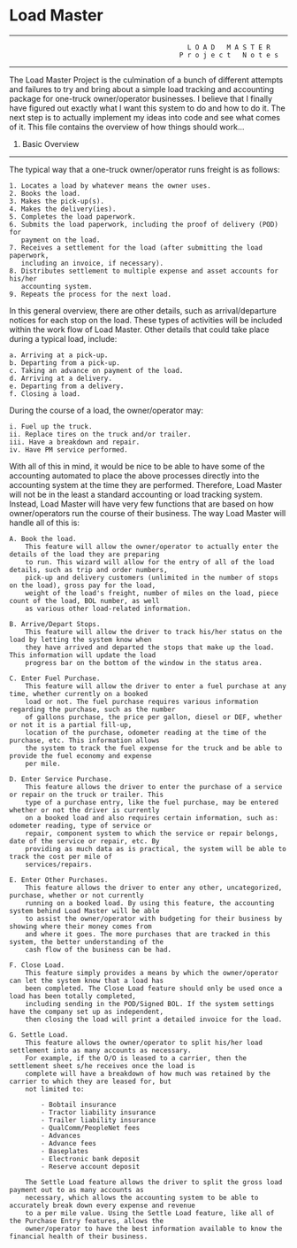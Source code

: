 # Load Master
********************************************************************************
                                                 L O A D   M A S T E R                              
                                               P r o j e c t   N o t e s                            
********************************************************************************

The Load Master Project is the culmination of a bunch of different attempts and failures to try and bring about a simple load tracking and accounting package for one-truck owner/operator businesses. I believe that I finally have figured out exactly what I want this system to do and how to do it. The next step is to actually implement my ideas into code and see what comes of it. This file contains the overview of how things should work...

1. Basic Overview
-----------------
The typical way that a one-truck owner/operator runs freight is as follows:
    
    1. Locates a load by whatever means the owner uses.
    2. Books the load.
    3. Makes the pick-up(s).
    4. Makes the delivery(ies).
    5. Completes the load paperwork.
    6. Submits the load paperwork, including the proof of delivery (POD) for
       payment on the load.
    7. Receives a settlement for the load (after submitting the load paperwork,
       including an invoice, if necessary).
    8. Distributes settlement to multiple expense and asset accounts for his/her
       accounting system.
    9. Repeats the process for the next load.

In this general overview, there are other details, such as arrival/departure notices for each stop on the load. These types of activities will be included within the work flow of Load Master. Other details that could take place during a typical load, include:

    a. Arriving at a pick-up.
    b. Departing from a pick-up.
    c. Taking an advance on payment of the load.
    d. Arriving at a delivery.
    e. Departing from a delivery.
    f. Closing a load.

During the course of a load, the owner/operator may:

    i. Fuel up the truck.
    ii. Replace tires on the truck and/or trailer.
    iii. Have a breakdown and repair.
    iv. Have PM service performed.

With all of this in mind, it would be nice to be able to have some of the accounting automated to place the above processes directly into the accounting system at the time they are performed. Therefore, Load Master will not be in the least a standard accounting or load tracking system. Instead, Load Master will have very few functions that are based on how owner/operators run the course of their business. The way Load Master will handle all of this is:

    A. Book the load.
        This feature will allow the owner/operator to actually enter the details of the load they are preparing
        to run. This wizard will allow for the entry of all of the load details, such as trip and order numbers, 
        pick-up and delivery customers (unlimited in the number of stops on the load), gross pay for the load, 
        weight of the load's freight, number of miles on the load, piece count of the load, BOL number, as well 
        as various other load-related information.

    B. Arrive/Depart Stops.
        This feature will allow the driver to track his/her status on the load by letting the system know when 
        they have arrived and departed the stops that make up the load. This information will update the load 
        progress bar on the bottom of the window in the status area.

    C. Enter Fuel Purchase.
        This feature will allow the driver to enter a fuel purchase at any time, whether currently on a booked 
        load or not. The fuel purchase requires various information regarding the purchase, such as the number 
        of gallons purchase, the price per gallon, diesel or DEF, whether or not it is a partial fill-up, 
        location of the purchase, odometer reading at the time of the purchase, etc. This information allows 
        the system to track the fuel expense for the truck and be able to provide the fuel economy and expense 
        per mile.

    D. Enter Service Purchase.
        This feature allows the driver to enter the purchase of a service or repair on the truck or trailer. This 
        type of a purchase entry, like the fuel purchase, may be entered whether or not the driver is currently 
        on a booked load and also requires certain information, such as: odometer reading, type of service or 
        repair, component system to which the service or repair belongs, date of the service or repair, etc. By 
        providing as much data as is practical, the system will be able to track the cost per mile of 
        services/repairs.

    E. Enter Other Purchases.
        This feature allows the driver to enter any other, uncategorized, purchase, whether or not currently 
        running on a booked load. By using this feature, the accounting system behind Load Master will be able 
        to assist the owner/operator with budgeting for their business by showing where their money comes from 
        and where it goes. The more purchases that are tracked in this system, the better understanding of the 
        cash flow of the business can be had.

    F. Close Load.
        This feature simply provides a means by which the owner/operator can let the system know that a load has 
        been completed. The Close Load feature should only be used once a load has been totally completed, 
        including sending in the POD/Signed BOL. If the system settings have the company set up as independent, 
        then closing the load will print a detailed invoice for the load.

    G. Settle Load.
        This feature allows the owner/operator to split his/her load settlement into as many accounts as necessary. 
        For example, if the O/O is leased to a carrier, then the settlement sheet s/he receives once the load is 
        complete will have a breakdown of how much was retained by the carrier to which they are leased for, but 
        not limited to:

            - Bobtail insurance
            - Tractor liability insurance
            - Trailer liability insurance
            - QualComm/PeopleNet fees
            - Advances
            - Advance fees
            - Baseplates
            - Electronic bank deposit
            - Reserve account deposit

        The Settle Load feature allows the driver to split the gross load payment out to as many accounts as 
        necessary, which allows the accounting system to be able to accurately break down every expense and revenue 
        to a per mile value. Using the Settle Load feature, like all of the Purchase Entry features, allows the 
        owner/operator to have the best information available to know the financial health of their business.

